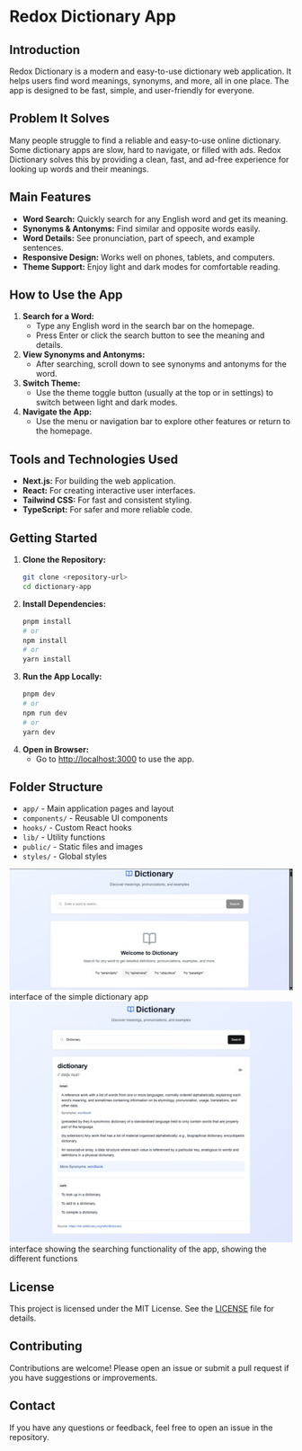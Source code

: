# Redox Dictionary App

## Introduction
Redox Dictionary is a modern and easy-to-use dictionary web application. It helps users find word meanings, synonyms, and more, all in one place. The app is designed to be fast, simple, and user-friendly for everyone.

## Problem It Solves
Many people struggle to find a reliable and easy-to-use online dictionary. Some dictionary apps are slow, hard to navigate, or filled with ads. Redox Dictionary solves this by providing a clean, fast, and ad-free experience for looking up words and their meanings.

## Main Features
- **Word Search:** Quickly search for any English word and get its meaning.
- **Synonyms & Antonyms:** Find similar and opposite words easily.
- **Word Details:** See pronunciation, part of speech, and example sentences.
- **Responsive Design:** Works well on phones, tablets, and computers.
- **Theme Support:** Enjoy light and dark modes for comfortable reading.

## How to Use the App
1. **Search for a Word:**
   - Type any English word in the search bar on the homepage.
   - Press Enter or click the search button to see the meaning and details.
2. **View Synonyms and Antonyms:**
   - After searching, scroll down to see synonyms and antonyms for the word.
3. **Switch Theme:**
   - Use the theme toggle button (usually at the top or in settings) to switch between light and dark modes.
4. **Navigate the App:**
   - Use the menu or navigation bar to explore other features or return to the homepage.

## Tools and Technologies Used
- **Next.js:** For building the web application.
- **React:** For creating interactive user interfaces.
- **Tailwind CSS:** For fast and consistent styling.
- **TypeScript:** For safer and more reliable code.

## Getting Started
1. **Clone the Repository:**
   ```bash
   git clone <repository-url>
   cd dictionary-app
   ```
2. **Install Dependencies:**
   ```bash
   pnpm install
   # or
   npm install
   # or
   yarn install
   ```
3. **Run the App Locally:**
   ```bash
   pnpm dev
   # or
   npm run dev
   # or
   yarn dev
   ```
4. **Open in Browser:**
   - Go to [http://localhost:3000](http://localhost:3000) to use the app.

## Folder Structure
- `app/` - Main application pages and layout
- `components/` - Reusable UI components
- `hooks/` - Custom React hooks
- `lib/` - Utility functions
- `public/` - Static files and images
- `styles/` - Global styles


![screenshot](/public/WhatsApp%20Image%202025-07-18%20at%2023.31.17_1603052e.jpg)
interface of the simple dictionary app
![screenshot](/public/WhatsApp%20Image%202025-07-18%20at%2023.32.03_9738e24e.jpg)
interface showing the searching functionality of the app, showing the different functions


## License
This project is licensed under the MIT License. See the [LICENSE](./LICENSE) file for details.

## Contributing
Contributions are welcome! Please open an issue or submit a pull request if you have suggestions or improvements.

## Contact
If you have any questions or feedback, feel free to open an issue in the repository. 